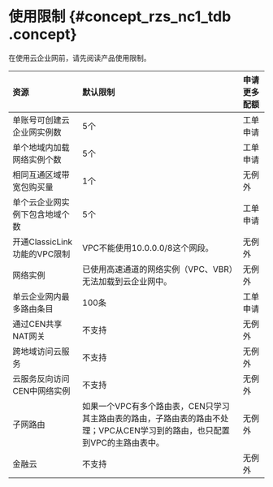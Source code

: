 # 使用限制 {#concept_rzs_nc1_tdb .concept}

在使用云企业网前，请先阅读产品使用限制。

|资源|默认限制|申请更多配额|
|:-|:---|:-----|
|单账号可创建云企业网实例数|5个|工单申请|
|单个地域内加载网络实例个数|5个|工单申请|
|相同互通区域带宽包购买量|1个|无例外|
|单个云企业网实例下包含地域个数|5个|工单申请|
|开通ClassicLink功能的VPC限制|VPC不能使用10.0.0.0/8这个网段。|无例外|
|网络实例|已使用高速通道的网络实例（VPC、VBR）无法加载到云企业网中。|无例外|
|单云企业网内最多路由条目|100条|工单申请|
|通过CEN共享NAT网关|不支持|无例外|
|跨地域访问云服务|不支持|无例外|
|云服务反向访问CEN中网络实例|不支持|无例外|
|子网路由|如果一个VPC有多个路由表，CEN只学习其主路由表的路由，子路由表的路由不处理；VPC从CEN学习到的路由，也只配置到VPC的主路由表中。|无例外|
|金融云|不支持|无例外|


